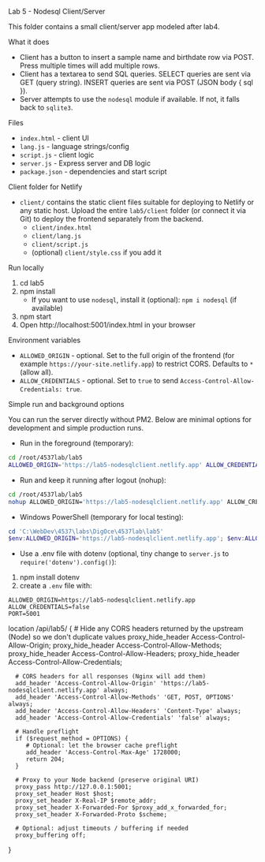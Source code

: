 Lab 5 - Nodesql Client/Server

This folder contains a small client/server app modeled after lab4.

What it does
- Client has a button to insert a sample name and birthdate row via POST. Press multiple times will add multiple rows.
- Client has a textarea to send SQL queries. SELECT queries are sent via GET (query string). INSERT queries are sent via POST (JSON body { sql }).
- Server attempts to use the `nodesql` module if available. If not, it falls back to `sqlite3`.

Files
- `index.html` - client UI
- `lang.js` - language strings/config
- `script.js` - client logic
- `server.js` - Express server and DB logic
- `package.json` - dependencies and start script

Client folder for Netlify
- `client/` contains the static client files suitable for deploying to Netlify or any static host. Upload the entire `lab5/client` folder (or connect it via Git) to deploy the frontend separately from the backend.
   - `client/index.html`
   - `client/lang.js`
   - `client/script.js`
   - (optional) `client/style.css` if you add it

Run locally
1. cd lab5
2. npm install
   - If you want to use `nodesql`, install it (optional): `npm i nodesql` (if available)
3. npm start
4. Open http://localhost:5001/index.html in your browser

Environment variables
- `ALLOWED_ORIGIN` - optional. Set to the full origin of the frontend (for example `https://your-site.netlify.app`) to restrict CORS. Defaults to `*` (allow all).
- `ALLOW_CREDENTIALS` - optional. Set to `true` to send `Access-Control-Allow-Credentials: true`.

Simple run and background options

You can run the server directly without PM2. Below are minimal options for development and simple production runs.

- Run in the foreground (temporary):

```bash
cd /root/4537lab/lab5
ALLOWED_ORIGIN='https://lab5-nodesqlclient.netlify.app' ALLOW_CREDENTIALS='false' PORT=5001 node server.js
```

- Run and keep it running after logout (nohup):

```bash
cd /root/4537lab/lab5
nohup ALLOWED_ORIGIN='https://lab5-nodesqlclient.netlify.app' ALLOW_CREDENTIALS='false' PORT=5001 node server.js > server.log 2>&1 &
```

- Windows PowerShell (temporary for local testing):

```powershell
cd 'C:\WebDev\4537\labs\DigOce\4537lab\lab5'
$env:ALLOWED_ORIGIN='https://lab5-nodesqlclient.netlify.app'; $env:ALLOW_CREDENTIALS='false'; $env:PORT='5001'; node server.js
```

- Use a .env file with dotenv (optional, tiny change to `server.js` to `require('dotenv').config()`):

1. npm install dotenv
2. create a `.env` file with:

```
ALLOWED_ORIGIN=https://lab5-nodesqlclient.netlify.app
ALLOW_CREDENTIALS=false
PORT=5001
```

   location /api/lab5/ {
      # Hide any CORS headers returned by the upstream (Node) so we don't duplicate values
      proxy_hide_header Access-Control-Allow-Origin;
      proxy_hide_header Access-Control-Allow-Methods;
      proxy_hide_header Access-Control-Allow-Headers;
      proxy_hide_header Access-Control-Allow-Credentials;

      # CORS headers for all responses (Nginx will add them)
      add_header 'Access-Control-Allow-Origin' 'https://lab5-nodesqlclient.netlify.app' always;
      add_header 'Access-Control-Allow-Methods' 'GET, POST, OPTIONS' always;
      add_header 'Access-Control-Allow-Headers' 'Content-Type' always;
      add_header 'Access-Control-Allow-Credentials' 'false' always;

      # Handle preflight
      if ($request_method = OPTIONS) {
         # Optional: let the browser cache preflight
         add_header 'Access-Control-Max-Age' 1728000;
         return 204;
      }

      # Proxy to your Node backend (preserve original URI)
      proxy_pass http://127.0.0.1:5001;
      proxy_set_header Host $host;
      proxy_set_header X-Real-IP $remote_addr;
      proxy_set_header X-Forwarded-For $proxy_add_x_forwarded_for;
      proxy_set_header X-Forwarded-Proto $scheme;

      # Optional: adjust timeouts / buffering if needed
      proxy_buffering off;
   }
